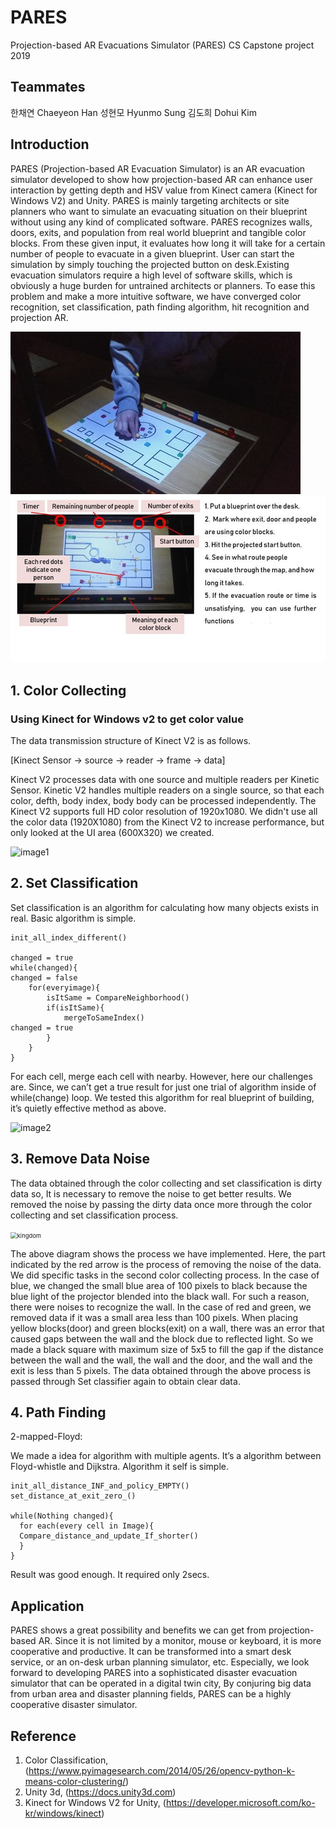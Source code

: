 # PARES
Projection-based AR Evacuations Simulator (PARES) CS Capstone project 2019

## Teammates
한채연 Chaeyeon Han
성현모 Hyunmo Sung
김도희 Dohui Kim 

## Introduction
PARES (Projection-based AR Evacuation Simulator) is an AR evacuation simulator developed to show how projection-based AR can enhance user interaction by getting depth and HSV value from Kinect camera (Kinect for Windows V2) and Unity. PARES is mainly targeting architects or site planners who want to simulate an evacuating situation on their blueprint without using any kind of complicated software.
PARES recognizes walls, doors, exits, and population from real world blueprint and tangible color blocks. From these given input, it evaluates how long it will take for a certain number of people to evacuate in a given blueprint. User can start the simulation by simply touching the projected button on desk.Existing evacuation simulators require a high level of software skills, which is obviously a huge burden for untrained architects or planners. To ease this problem and make a more intuitive software, we have converged color recognition, set classification, path finding algorithm, hit recognition and projection AR.

<img src="./images/ui1.jpg" alt="UI1"/>
<img src="./images/ui2.jpg" alt="UI2"/>

## 1. Color Collecting

### Using Kinect for Windows v2 to get color value 
The data transmission structure of Kinect V2 is as follows.    

[Kinect Sensor -> source -> reader -> frame -> data]    

Kinect V2 processes data with one source and multiple readers per Kinetic Sensor. Kinetic V2 handles multiple readers on a single source, so that each color, defth, body index, body body can be processed independently.
The Kinect V2 supports full HD color resolution of 1920x1080. We didn't use all the color data (1920X1080) from the Kinect V2 to increase performance, but only looked at the UI area (600X320) we created.

<img src="./images/image1.jpg" alt="image1"/>

## 2. Set Classification

Set classification is an algorithm for calculating how many objects exists in real. Basic algorithm is simple.
```
init_all_index_different()

changed = true
while(changed){
changed = false
	for(everyimage){
		isItSame = CompareNeighborhood()
		if(isItSame){
			mergeToSameIndex()
changed = true
		}
	}
}
```
For each cell, merge each cell with nearby. However, here our challenges are. Since, we can’t get a true result for just one trial of algorithm inside of while(change) loop. 
We tested this algorithm for real blueprint of building, it’s quietly effective method as above.

<img src="./images/image2.jpg" alt="image2"/>

## 3. Remove Data Noise

The data obtained through the color collecting and set classification is dirty data so, It is necessary to remove the noise to get better results. We removed the noise by passing the dirty data once more through the color collecting and set classification process.

<img src="./images/diagram1.jpg" alt="kingdom" style="zoom:67%;" />

The above diagram shows the process we have implemented. Here, the part indicated by the red arrow is the process of removing the noise of the data. We did specific tasks in the second color collecting  process.
In the case of blue, we changed the small blue area of 100 pixels to black because the blue light of the projector blended into the black wall. For such a reason, there were noises to recognize the wall. In the case of red and green, we removed data if it was a small area less than 100 pixels. 
When placing yellow blocks(door) and green blocks(exit) on a wall, there was an error that caused gaps between the wall and the block due to reflected light. So we made a black square with maximum size of 5x5 to fill the gap if the distance between the wall and the wall, the wall and the door, and the wall and the exit is less than 5 pixels.
The data obtained through the above process is passed through Set classifier again to obtain clear data.

## 4. Path Finding
2-mapped-Floyd:

We made a idea for algorithm with multiple agents. It’s a algorithm between Floyd-whistle and Dijkstra. Algorithm it self is simple.
```
init_all_distance_INF_and_policy_EMPTY()
set_distance_at_exit_zero_()

while(Nothing changed){
  for each(every cell in Image){
  Compare_distance_and_update_If_shorter()     
  }
}
```
Result was good enough. It required only 2secs.

## Application

PARES shows a great possibility and benefits we can get from projection-based AR. Since it is not limited by a monitor, mouse or keyboard, it is more cooperative and productive. It can be transformed into a smart desk service, or an on-desk urban planning simulator, etc.
Especially, we look forward to developing PARES into a sophisticated disaster evacuation simulator that can be operated in a digital twin city, By conjuring big data from urban area and disaster planning fields, PARES can be a highly cooperative disaster simulator.

## Reference

1. Color Classification, (https://www.pyimagesearch.com/2014/05/26/opencv-python-k-means-color-clustering/)
2. Unity 3d, (https://docs.unity3d.com)
3. Kinect for Windows V2 for Unity, (https://developer.microsoft.com/ko-kr/windows/kinect)


